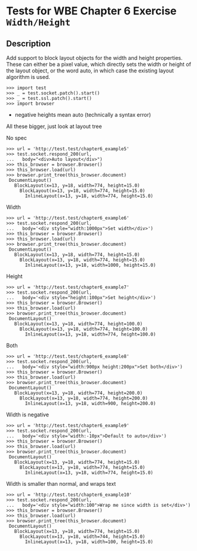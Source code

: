 Tests for WBE Chapter 6 Exercise `Width/Height`
=======================

Description
-----------

Add support to block layout objects for the width and height properties. 
These can either be a pixel value, which directly sets the width or height of 
  the layout object, or the word auto, in which case the existing layout 
  algorithm is used.

    >>> import test
    >>> _ = test.socket.patch().start()
    >>> _ = test.ssl.patch().start()
    >>> import browser

+ negative heights mean auto (technically a syntax error)

All these bigger, just look at layout tree

No spec

    >>> url = 'http://test.test/chapter6_example5'
    >>> test.socket.respond_200(url, 
    ...   body="<div>Auto layout</div>")
    >>> this_browser = browser.Browser()
    >>> this_browser.load(url)
    >>> browser.print_tree(this_browser.document)
     DocumentLayout()
       BlockLayout(x=13, y=18, width=774, height=15.0)
         BlockLayout(x=13, y=18, width=774, height=15.0)
           InlineLayout(x=13, y=18, width=774, height=15.0)

Width

    >>> url = 'http://test.test/chapter6_example6'
    >>> test.socket.respond_200(url, 
    ...   body='<div style="width:1000px">Set width</div>')
    >>> this_browser = browser.Browser()
    >>> this_browser.load(url)
    >>> browser.print_tree(this_browser.document)
     DocumentLayout()
       BlockLayout(x=13, y=18, width=774, height=15.0)
         BlockLayout(x=13, y=18, width=774, height=15.0)
           InlineLayout(x=13, y=18, width=1000, height=15.0)

Height

    >>> url = 'http://test.test/chapter6_example7'
    >>> test.socket.respond_200(url, 
    ...   body='<div style="height:100px">Set height</div>')
    >>> this_browser = browser.Browser()
    >>> this_browser.load(url)
    >>> browser.print_tree(this_browser.document)
     DocumentLayout()
       BlockLayout(x=13, y=18, width=774, height=100.0)
         BlockLayout(x=13, y=18, width=774, height=100.0)
           InlineLayout(x=13, y=18, width=774, height=100.0)

Both

    >>> url = 'http://test.test/chapter6_example8'
    >>> test.socket.respond_200(url, 
    ...   body='<div style="width:900px height:200px">Set both</div>')
    >>> this_browser = browser.Browser()
    >>> this_browser.load(url)
    >>> browser.print_tree(this_browser.document)
     DocumentLayout()
       BlockLayout(x=13, y=18, width=774, height=200.0)
         BlockLayout(x=13, y=18, width=774, height=200.0)
           InlineLayout(x=13, y=18, width=900, height=200.0)

Width is negative

    >>> url = 'http://test.test/chapter6_example9'
    >>> test.socket.respond_200(url, 
    ...   body='<div style="width:-10px">Default to auto</div>')
    >>> this_browser = browser.Browser()
    >>> this_browser.load(url)
    >>> browser.print_tree(this_browser.document)
     DocumentLayout()
       BlockLayout(x=13, y=18, width=774, height=15.0)
         BlockLayout(x=13, y=18, width=774, height=15.0)
           InlineLayout(x=13, y=18, width=774, height=15.0)

Width is smaller than normal, and wraps text

    >>> url = 'http://test.test/chapter6_example10'
    >>> test.socket.respond_200(url, 
    ...   body='<div style="width:100">Wrap me since width is set</div>')
    >>> this_browser = browser.Browser()
    >>> this_browser.load(url)
    >>> browser.print_tree(this_browser.document)
     DocumentLayout()
       BlockLayout(x=13, y=18, width=774, height=15.0)
         BlockLayout(x=13, y=18, width=744, height=15.0)
           InlineLayout(x=13, y=18, width=100, height=15.0)



